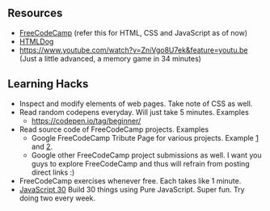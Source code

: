 ## Resources

- [FreeCodeCamp](https://www.freecodecamp.org/) (refer this for HTML, CSS and JavaScript as of now)
- [HTMLDog](https://www.htmldog.com/)
- https://www.youtube.com/watch?v=ZniVgo8U7ek&feature=youtu.be (Just a little advanced, a memory game in 34 minutes)

## Learning Hacks

- Inspect and modify elements of web pages. Take note of CSS as well.
- Read random codepens everyday. Will just take 5 minutes. Examples
  - https://codepen.io/tag/beginner/
- Read source code of FreeCodeCamp projects. Examples
  - Google FreeCodeCamp Tribute Page for various projects. Example [1](https://codepen.io/leroybm/pen/YVLGBL) and [2](https://codepen.io/abhirath/pen/RKeaWM).
  - Google other FreeCodeCamp project submissions as well. I want you guys to explore FreeCodeCamp and thus will refrain from posting direct links :)
- FreeCodeCamp exercises whenever free. Each takes like 1 minute.
- [JavaScript 30](https://javascript30.com/) Build 30 things using Pure JavaScript. Super fun. Try doing two every week.
